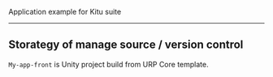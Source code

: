 Application example for Kitu suite

-----

## Storategy of manage source / version control

`My-app-front` is Unity project build from URP Core template.